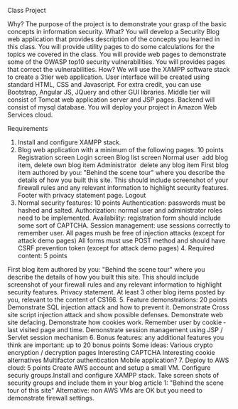 Class Project

Why?
The purpose of the project is to demonstrate your grasp of the basic concepts in information security.
What?
You will develop a Security Blog web application that provides description of the concepts you learned in this class. You will provide utility pages to do some calculations for the topics we covered in the class. You will provide web pages to demonstrate some of the OWASP top­10 security vulnerabilities. You will provides pages that correct the vulnerabilities.
How?
We will use the XAMPP software stack to create a 3­tier web application. User interface will be created using standard HTML, CSS and Javascript. For extra credit, you can use Bootstrap, Angular JS, JQuery and other GUI libraries. Middle tier will consist of Tomcat web application server and JSP pages. Backend will consist of mysql database. You will deploy your project in Amazon Web Services cloud.

 Requirements
1. Install and configure XAMPP stack.
2. Blog web application with a minimum of the following pages. 10 points
Registration screen
Login screen
Blog list screen
Normal user ­ add blog item, delete own blog item Administrator ­ delete any blog item
First blog item authored by you: "Behind the scene tour" where you describe the details of how you built this site. This should include screenshot of your firewall rules and any relevant information to highlight security features.
Footer with privacy statement page.
Logout
3. Normal security features: 10 points
Authentication: passwords must be hashed and salted.
Authorization: normal user and administrator roles need to be implemented.
Availability: registration form should include some sort of CAPTCHA.
Session management: use sessions correctly to remember user.
All pages mush be free of injection attacks (except for attack demo pages)
All forms must use POST method and should have CSRF prevention token (except for attack demo pages)
              4. Required content: 5 points

 First blog item authored by you: "Behind the scene tour" where you describe the details of how you built this site. This should include screenshot of your firewall rules and any relevant information to highlight security features.
Privacy statement.
At least 3 other blog items posted by you, relevant to the content of CS166. 5. Feature demonstrations: 20 points
Demonstrate SQL injection attack and how to prevent it.
Demonstrate Cross site script injection attack and show possible defenses. Demonstrate web site defacing.
Demonstrate how cookies work. Remember user by cookie ­ last visited page and time. Demonstrate session management using JSP / Servlet session mechanism
6. Bonus features: any additional features you think are important: up to 20 bonus points Some ideas:
Various crypto encryption / decryption pages Interesting CAPTCHA
Interesting cookie alternatives
Multi­factor authentication
Mobile application?
7. Deploy to AWS cloud: 5 points
Create AWS account and setup a small VM. Configure securiy groups.Install and configure XAMPP stack. Take screen shots of security groups and include them in your blog article 1: "Behind the scene tour of this site" Alternative: non AWS VMs are OK but you need to demonstrate firewall settings.
             